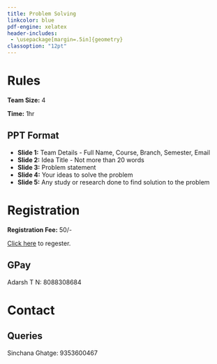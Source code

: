 ```yaml
---
title: Problem Solving
linkcolor: blue
pdf-engine: xelatex
header-includes:
 - \usepackage[margin=.5in]{geometry}
classoption: "12pt"
---
```


# Rules

**Team Size:** 4

**Time:** 1hr

## PPT Format

+ **Slide 1:** Team Details - 
Full Name, Course, Branch, Semester, Email
+ **Slide 2:** Idea Title - 
Not more than 20 words
+ **Slide 3:** Problem statement
+ **Slide 4:** Your ideas to solve the problem
+ **Slide 5:** Any study or research done
to find solution to the problem

# Registration

**Registration Fee:** 50/-

[Click here](https://form.google.com) to 
regester.

## GPay

Adarsh T N: 8088308684

# Contact

## Queries

Sinchana Ghatge: 9353600467
